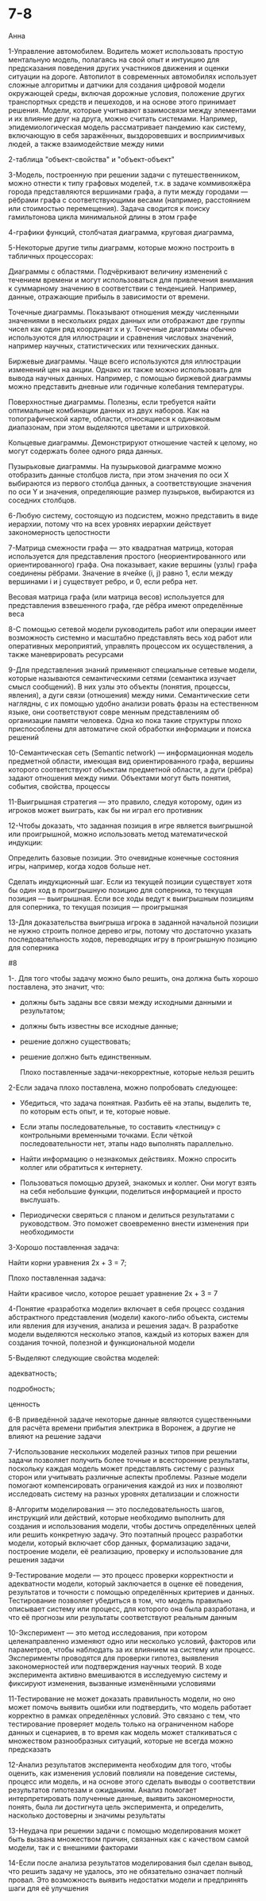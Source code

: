# 7-8
Анна

1-Управление автомобилем. Водитель может использовать простую ментальную модель, полагаясь на свой опыт и интуицию для предсказания поведения других участников движения и оценки ситуации на дороге. Автопилот в современных автомобилях использует сложные алгоритмы и датчики для создания цифровой модели окружающей среды, включая дорожные условия, положение других транспортных средств и пешеходов, и на основе этого принимает решения. Модели, которые учитывают взаимосвязи между элементами и их влияние друг на друга, можно считать системами. Например, эпидемиологическая модель рассматривает пандемию как систему, включающую в себя заражённых, выздоровевших и восприимчивых людей, а также взаимодействие между ними

2-таблица "объект-свойства" и "объект-объект"

3-Модель, построенную при решении задачи с путешественником, можно отнести к типу графовых моделей, т.к. в задаче коммивояжёра города представляются вершинами графа, а пути между городами — рёбрами графа с соответствующими весами (например, расстоянием или стоимостью перемещения). Задача сводится к поиску гамильтонова цикла минимальной длины в этом графе

4-графики функций, столбчатая диаграмма, круговая диаграмма, 

5-Некоторые другие типы диаграмм, которые можно построить в табличных процессорах:

Диаграммы с областями. Подчёркивают величину изменений с течением времени и могут использоваться для привлечения внимания к суммарному значению в соответствии с тенденцией. Например, данные, отражающие прибыль в зависимости от времени. 

Точечные диаграммы. Показывают отношения между численными значениями в нескольких рядах данных или отображают две группы чисел как один ряд координат x и y. Точечные диаграммы обычно используются для иллюстрации и сравнения числовых значений, например научных, статистических или технических данных. 

Биржевые диаграммы. Чаще всего используются для иллюстрации изменений цен на акции. Однако их также можно использовать для вывода научных данных. Например, с помощью биржевой диаграммы можно представить дневные или годичные колебания температуры. 

Поверхностные диаграммы. Полезны, если требуется найти оптимальные комбинации данных из двух наборов. Как на топографической карте, области, относящиеся к одинаковым диапазонам, при этом выделяются цветами и штриховкой. 

Кольцевые диаграммы. Демонстрируют отношение частей к целому, но могут содержать более одного ряда данных. 

Пузырьковые диаграммы. На пузырьковой диаграмме можно отобразить данные столбцов листа, при этом значения по оси X выбираются из первого столбца данных, а соответствующие значения по оси Y и значения, определяющие размер пузырьков, выбираются из соседних столбцов. 

6-Любую систему, состоящую из подсистем, можно представить в виде иерархии, потому что на всех уровнях иерархии действует закономерность целостности

7-Матрица смежности графа — это квадратная матрица, которая используется для представления простого (неориентированного или ориентированного) графа. Она показывает, какие вершины (узлы) графа соединены рёбрами. Значение в ячейке (i, j) равно 1, если между вершинами i и j существует ребро, и 0, если ребра нет. 

Весовая матрица графа (или матрица весов) используется для представления взвешенного графа, где рёбра имеют определённые веса

8-С помощью сетевой модели руководитель работ или операции имеет возможность системно и масштабно представлять весь ход работ или оперативных мероприятий, управлять процессом их осуществления, а также маневрировать ресурсами

9-Для представления знаний применяют специальные сетевые модели, которые называются семантическими сетями (семантика изучает смысл сообщений). В них узлы это объекты (понятия, процессы, явления), а дуги связи (отношения) между ними. Семантические сети наглядны, с их помощью удобно анализи ровать фразы на естественном языке, они соответствуют совре менным представлениям об организации памяти человека. Одна ко пока такие структуры плохо приспособлены для автоматиче ской обработки информации и поиска решений

10-Семантическая сеть (Semantic network) — информационная модель предметной области, имеющая вид ориентированного графа, вершины которого соответствуют объектам предметной области, а дуги (рёбра) задают отношения между ними. Объектами могут быть понятия, события, свойства, процессы

11-Выигрышная стратегия — это правило, следуя которому, один из игроков может выиграть, как бы ни играл его противник

12-Чтобы доказать, что заданная позиция в игре является выигрышной или проигрышной, можно использовать метод математической индукции: 

Определить базовые позиции. Это очевидные конечные состояния игры, например, когда ходов больше нет.

Сделать индукционный шаг. Если из текущей позиции существует хотя бы один ход в проигрышную позицию для соперника, то текущая позиция — выигрышная. Если все ходы ведут к выигрышным позициям для соперника, то текущая позиция — проигрышная

13-Для доказательства выигрыша игрока в заданной начальной позиции не нужно строить полное дерево игры, потому что достаточно указать последовательность ходов, переводящих игру в проигрышную позицию для соперника

#8

1-. Для того чтобы задачу можно было решить, она должна быть хорошо поставлена, это значит, что: 

- должны быть заданы все связи между исходными данными и результатом;

- должны быть известны все исходные данные;

- решение должно существовать;

- решение должно быть единственным.

  Плохо поставленные задачи-некорректные, которые нельзя решить

2-Если задача плохо поставлена, можно попробовать следующее:

- Убедиться, что задача понятная. Разбить её на этапы, выделить те, по которым есть опыт, и те, которые новые.

- Если этапы последовательные, то составить «лестницу» с контрольными временными точками. Если чёткой последовательности нет, этапы надо выполнять параллельно. 

- Найти информацию о незнакомых действиях. Можно спросить коллег или обратиться к интернету. 

- Пользоваться помощью друзей, знакомых и коллег. Они могут взять на себя небольшие функции, поделиться информацией и просто выслушать. 

- Периодически сверяться с планом и делиться результатами с руководством. Это поможет своевременно внести изменения при необходимости

3-Хорошо поставленная задача:

Найти корни уравнения 2x + 3 = 7;

Плохо поставленная задача:

Найти красивое число, которое решает уравнение 2x + 3 = 7

4-Понятие «разработка модели» включает в себя процесс создания абстрактного представления (модели) какого-либо объекта, системы или явления для изучения, анализа и решения задач. В разработке модели выделяются несколько этапов, каждый из которых важен для создания точной, полезной и функциональной модели

5-Выделяют следующие свойства моделей:

адекватность;

подробность;

ценность

6-В приведённой задаче некоторые данные являются существенными для расчёта времени прибытия электрика в Воронеж, а другие не влияют на решение задачи

7-Использование нескольких моделей разных типов при решении задачи позволяет получить более точные и всесторонние результаты, поскольку каждая модель может представлять систему с разных сторон или учитывать различные аспекты проблемы. Разные модели помогают компенсировать ограничения каждой из них и позволяют исследовать систему на разных уровнях детализации и сложности

8-Алгоритм моделирования — это последовательность шагов, инструкций или действий, которые необходимо выполнить для создания и использования модели, чтобы достичь определённых целей или решить конкретную задачу. Это поэтапный процесс разработки модели, который включает сбор данных, формализацию задачи, построение модели, её реализацию, проверку и использование для решения задачи

9-Тестирование модели — это процесс проверки корректности и адекватности модели, который заключается в оценке её поведения, результатов и точности с помощью определённых критериев и данных. Тестирование позволяет убедиться в том, что модель правильно описывает систему или процесс, для которого она была разработана, и что её прогнозы или результаты соответствуют реальным данным

10-Эксперимент — это метод исследования, при котором целенаправленно изменяют одно или несколько условий, факторов или параметров, чтобы наблюдать за их влиянием на систему или процесс. Эксперименты проводятся для проверки гипотез, выявления закономерностей или подтверждения научных теорий. В ходе эксперимента активно вмешиваются в исследуемую систему и фиксируют изменения, вызванные изменёнными условиями

11-Тестирование не может доказать правильность модели, но оно может помочь выявить ошибки или подтвердить, что модель работает корректно в рамках определённых условий. Это связано с тем, что тестирование проверяет модель только на ограниченном наборе данных и сценариев, в то время как модель может сталкиваться с множеством разнообразных ситуаций, которые не всегда можно предсказать

12-Анализ результатов эксперимента необходим для того, чтобы оценить, как изменения условий повлияли на поведение системы, процесс или модель, и на основе этого сделать выводы о соответствии результатов гипотезам и ожиданиям. Анализ помогает интерпретировать полученные данные, выявить закономерности, понять, была ли достигнута цель эксперимента, и определить, насколько достоверны и значимы результаты

13-Неудача при решении задачи с помощью моделирования может быть вызвана множеством причин, связанных как с качеством самой модели, так и с внешними факторами

14-Если после анализа результатов моделирования был сделан вывод, что решить задачу не удалось, это не обязательно означает полный провал. Это возможность выявить недостатки модели и предпринять шаги для её улучшения
